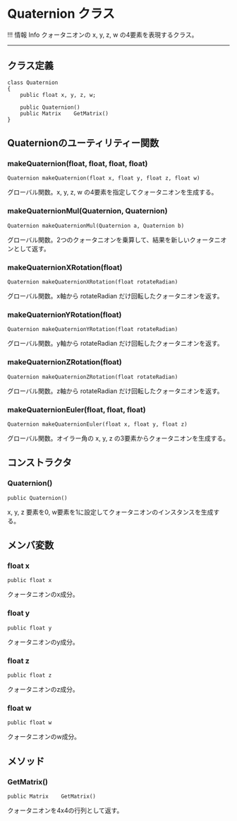 
# Quaternion クラス


!!! 情報 Info
    クォータニオンの x, y, z, w の4要素を表現するクラス。

***

## クラス定義

```
class Quaternion
{
    public float x, y, z, w;
    
    public Quaternion()
    public Matrix    GetMatrix()
}
```


## Quaternionのユーティリティー関数

### makeQuaternion(float, float, float, float)
`Quaternion makeQuaternion(float x, float y, float z, float w)`

グローバル関数。x, y, z, w の4要素を指定してクォータニオンを生成する。

### makeQuaternionMul(Quaternion, Quaternion)
`Quaternion makeQuaternionMul(Quaternion a, Quaternion b)`

グローバル関数。2つのクォータニオンを乗算して、結果を新しいクォータニオンとして返す。

### makeQuaternionXRotation(float)
`Quaternion makeQuaternionXRotation(float rotateRadian)`

グローバル関数。x軸から rotateRadian だけ回転したクォータニオンを返す。

### makeQuaternionYRotation(float)
`Quaternion makeQuaternionYRotation(float rotateRadian)`

グローバル関数。y軸から rotateRadian だけ回転したクォータニオンを返す。

### makeQuaternionZRotation(float)
`Quaternion makeQuaternionZRotation(float rotateRadian)`

グローバル関数。z軸から rotateRadian だけ回転したクォータニオンを返す。

### makeQuaternionEuler(float, float, float)
`Quaternion makeQuaternionEuler(float x, float y, float z)`

グローバル関数。オイラー角の x, y, z の3要素からクォータニオンを生成する。


## コンストラクタ
### Quaternion()
`public Quaternion()`

x, y, z 要素を0, w要素を1に設定してクォータニオンのインスタンスを生成する。


## メンバ変数

### float x
`public float x`

クォータニオンのx成分。

### float y
`public float y`

クォータニオンのy成分。

### float z
`public float z`

クォータニオンのz成分。

### float w
`public float w`

クォータニオンのw成分。


## メソッド

### GetMatrix()
`public Matrix    GetMatrix()`

クォータニオンを4x4の行列として返す。

